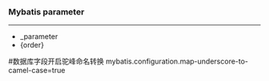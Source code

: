 <!--
 * @Descripttion: 
 * @version: 
 * @Author: fuanlei
 * @Date: 2019-11-02 09:55:34
 * @LastEditors: fuanlei
 * @LastEditTime: 2019-11-20 14:41:25
 -->

### Mybatis parameter
----

- _parameter
- {order}

#数据库字段开启驼峰命名转换
mybatis.configuration.map-underscore-to-camel-case=true


